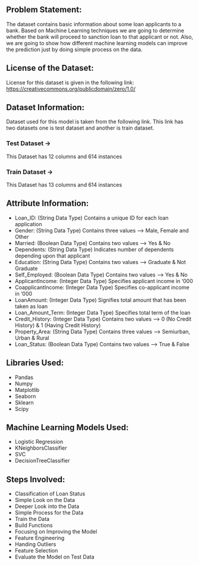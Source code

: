 ## Problem Statement:
The dataset contains basic information about some loan applicants to a bank. Based on Machine Learning techniques we are going to determine whether the bank will proceed to sanction loan to that applicant or not. Also, we are going to show how different machine learning models can improve the prediction just by doing simple process on the data.
## License of the Dataset:
License for this dataset is given in the following link:
https://creativecommons.org/publicdomain/zero/1.0/
## Dataset Information:
Dataset used for this model is taken from the following link. This link has two datasets one is test dataset and another is train dataset.
### Test Dataset -> 
This Dataset has 12 columns and 614 instances
### Train Dataset ->
This Dataset has 13 columns and 614 instances
## Attribute Information:
* Loan_ID: (String Data Type) Contains a unique ID for each loan application 
* Gender: (String Data Type) Contains three values –> Male, Female and Other 
* Married: (Boolean Data Type) Contains two values –> Yes & No
* Dependents: (String Data Type) Indicates number of dependents depending upon that applicant
* Education: (String Data Type) Contains two values –> Graduate & Not Graduate
* Self_Employed: (Boolean Data Type) Contains two values –> Yes & No
* ApplicantIncome: (Integer Data Type) Specifies applicant income in ‘000
* CoapplicantIncome: (Integer Data Type) Specifies co-applicant income in ‘000
* LoanAmount: (Integer Data Type) Signifies total amount that has been taken as loan
* Loan_Amount_Term: (Integer Data Type) Specifies total term of the loan
* Credit_History: (Integer Data Type) Contains two values –> 0 (No Credit History) & 1 (Having Credit History)
* Property_Area: (String Data Type) Contains three values –> Semiurban, Urban & Rural
* Loan_Status: (Boolean Data Type) Contains two values –> True & False
## Libraries Used:
* Pandas
* Numpy
* Matplotlib
* Seaborn
* Sklearn
* Scipy
## Machine Learning Models Used:
* Logistic Regression
* KNeighborsClassifier
* SVC
* DecisionTreeClassifier
## Steps Involved:
* Classification of Loan Status
* Simple Look on the Data
* Deeper Look into the Data
* Simple Process for the Data
* Train the Data
* Build Functions
* Focusing on Improving the Model
* Feature Engineering
* Handing Outliers
* Feature Selection
* Evaluate the Model on Test Data
